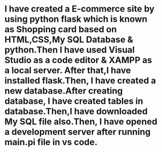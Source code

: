 # I have created a E-commerce site by using python flask which is known as Shopping card based on HTML,CSS,My SQL Database & python.Then I have used Visual Studio as a code editor & XAMPP as a local server. After that,I have installed flask.Then, I have created a new database.After creating database, I have created tables in database.Then,I have downloaded My SQL file also.Then, I have opened a development server after running main.pi file in vs code.
